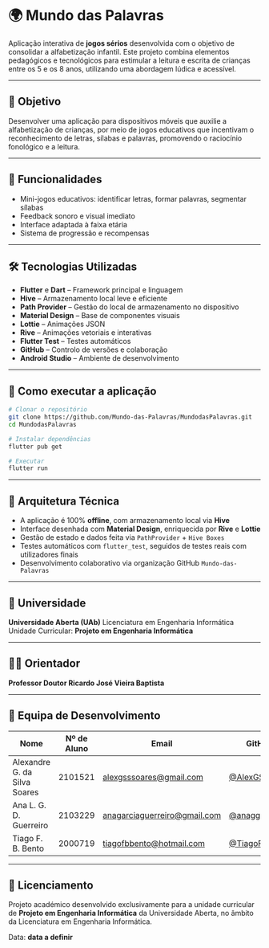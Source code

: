 # 🌍 Mundo das Palavras

Aplicação interativa de **jogos sérios** desenvolvida com o objetivo de consolidar a alfabetização infantil.
Este projeto combina elementos pedagógicos e tecnológicos para estimular a leitura e escrita de crianças entre os 5 e os 8 anos, utilizando uma abordagem lúdica e acessível.

---

## 🎯 Objetivo

Desenvolver uma aplicação para dispositivos móveis que auxilie a alfabetização de crianças, por meio de jogos educativos que incentivam o reconhecimento de letras, sílabas e palavras, promovendo o raciocínio fonológico e a leitura.

---

## 📱 Funcionalidades

- Mini-jogos educativos: identificar letras, formar palavras, segmentar sílabas
- Feedback sonoro e visual imediato
- Interface adaptada à faixa etária
- Sistema de progressão e recompensas

---

## 🛠️ Tecnologias Utilizadas

- **Flutter** e **Dart** – Framework principal e linguagem
- **Hive** – Armazenamento local leve e eficiente
- **Path Provider** – Gestão do local de armazenamento no dispositivo
- **Material Design** – Base de componentes visuais
- **Lottie** – Animações JSON
- **Rive** – Animações vetoriais e interativas
- **Flutter Test** – Testes automáticos
- **GitHub** – Controlo de versões e colaboração
- **Android Studio** – Ambiente de desenvolvimento

---

## 🧪 Como executar a aplicação

```bash
# Clonar o repositório
git clone https://github.com/Mundo-das-Palavras/MundodasPalavras.git
cd MundodasPalavras

# Instalar dependências
flutter pub get

# Executar
flutter run
```

---

## 🧠 Arquitetura Técnica

- A aplicação é 100% **offline**, com armazenamento local via **Hive**
- Interface desenhada com **Material Design**, enriquecida por **Rive** e **Lottie**
- Gestão de estado e dados feita via `PathProvider` + `Hive Boxes`
- Testes automáticos com `flutter_test`, seguidos de testes reais com utilizadores finais
- Desenvolvimento colaborativo via organização GitHub `Mundo-das-Palavras`

---

## 🏫 Universidade 

**Universidade Aberta (UAb)**
Licenciatura em Engenharia Informática
Unidade Curricular: **Projeto em Engenharia Informática**

---

## 👨‍🏫 Orientador

**Professor Doutor Ricardo José Vieira Baptista**

---

## 👥 Equipa de Desenvolvimento

| Nome                         | Nº de Aluno | Email                        | GitHub                                          |
| ---------------------------- | ------------ | ---------------------------- | ----------------------------------------------- |
| Alexandre G. da Silva Soares | 2101521      | alexgsssoares@gmail.com      | [@AlexGSSoares](https://github.com/AlexGSSoares)   |
| Ana L. G. D. Guerreiro       | 2103229      | anagarciaguerreiro@gmail.com | [@anagguerreiro](https://github.com/anagguerreiro) |
| Tiago F. B. Bento            | 2000719      | tiagofbbento@hotmail.com     | [@TiagoFBBento](https://github.com/TiagoFBBento)   |

---



## 📄 Licenciamento

Projeto académico desenvolvido exclusivamente para a unidade curricular de **Projeto em Engenharia Informática** da Universidade Aberta, no âmbito da Licenciatura em Engenharia Informática.

Data: **data a definir**
